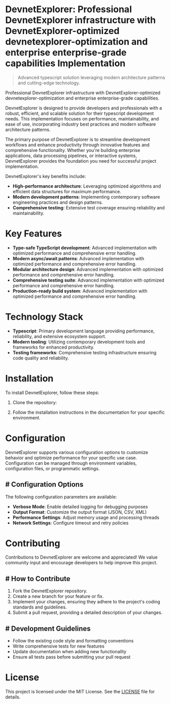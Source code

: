 <!-- fallback_DevnetExplorer_20250803090437_68667 -->

# DevnetExplorer: Professional DevnetExplorer infrastructure with DevnetExplorer-optimized devnetexplorer-optimization and enterprise enterprise-grade capabilities Implementation
> Advanced typescript solution leveraging modern architecture patterns and cutting-edge technology.

Professional DevnetExplorer infrastructure with DevnetExplorer-optimized devnetexplorer-optimization and enterprise enterprise-grade capabilities.

DevnetExplorer is designed to provide developers and professionals with a robust, efficient, and scalable solution for their typescript development needs. This implementation focuses on performance, maintainability, and ease of use, incorporating industry best practices and modern software architecture patterns.

The primary purpose of DevnetExplorer is to streamline development workflows and enhance productivity through innovative features and comprehensive functionality. Whether you're building enterprise applications, data processing pipelines, or interactive systems, DevnetExplorer provides the foundation you need for successful project implementation.

DevnetExplorer's key benefits include:

* **High-performance architecture**: Leveraging optimized algorithms and efficient data structures for maximum performance.
* **Modern development patterns**: Implementing contemporary software engineering practices and design patterns.
* **Comprehensive testing**: Extensive test coverage ensuring reliability and maintainability.

# Key Features

* **Type-safe TypeScript development**: Advanced implementation with optimized performance and comprehensive error handling.
* **Modern async/await patterns**: Advanced implementation with optimized performance and comprehensive error handling.
* **Modular architecture design**: Advanced implementation with optimized performance and comprehensive error handling.
* **Comprehensive testing suite**: Advanced implementation with optimized performance and comprehensive error handling.
* **Production-ready build system**: Advanced implementation with optimized performance and comprehensive error handling.

# Technology Stack

* **Typescript**: Primary development language providing performance, reliability, and extensive ecosystem support.
* **Modern tooling**: Utilizing contemporary development tools and frameworks for enhanced productivity.
* **Testing frameworks**: Comprehensive testing infrastructure ensuring code quality and reliability.

# Installation

To install DevnetExplorer, follow these steps:

1. Clone the repository:


2. Follow the installation instructions in the documentation for your specific environment.

# Configuration

DevnetExplorer supports various configuration options to customize behavior and optimize performance for your specific use case. Configuration can be managed through environment variables, configuration files, or programmatic settings.

## # Configuration Options

The following configuration parameters are available:

* **Verbose Mode**: Enable detailed logging for debugging purposes
* **Output Format**: Customize the output format (JSON, CSV, XML)
* **Performance Settings**: Adjust memory usage and processing threads
* **Network Settings**: Configure timeout and retry policies

# Contributing

Contributions to DevnetExplorer are welcome and appreciated! We value community input and encourage developers to help improve this project.

## # How to Contribute

1. Fork the DevnetExplorer repository.
2. Create a new branch for your feature or fix.
3. Implement your changes, ensuring they adhere to the project's coding standards and guidelines.
4. Submit a pull request, providing a detailed description of your changes.

## # Development Guidelines

* Follow the existing code style and formatting conventions
* Write comprehensive tests for new features
* Update documentation when adding new functionality
* Ensure all tests pass before submitting your pull request

# License

This project is licensed under the MIT License. See the [LICENSE](https://github.com/gary111868/DevnetExplorer/blob/main/LICENSE) file for details.
